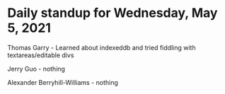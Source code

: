 # Daily standup for Wednesday, May 5, 2021

Thomas Garry - Learned about indexeddb and tried fiddling with textareas/editable divs

Jerry Guo - nothing

Alexander Berryhill-Williams - nothing
